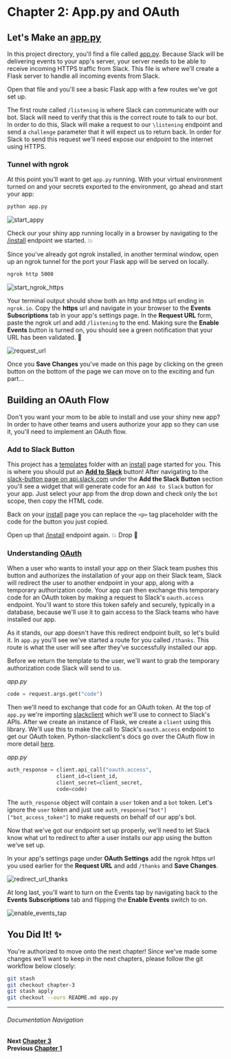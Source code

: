 # Chapter 2: App.py and OAuth

## Let's Make an [app.py](app.py)

In this project directory, you'll find a file called [app.py](app.py). Because Slack will be delivering events to your app's server, your server needs to be able to receive incoming HTTPS traffic from Slack. This file is where we'll create a Flask server to handle all incoming events from Slack.

Open that file and you'll see a basic Flask app with a few routes we've got set up.

The first route called `/listening` is where Slack can communicate with our bot. Slack will need to verify that this is the correct route to talk to our bot. In order to do this, Slack will make a request to our `\listening` endpoint and send a `challenge` parameter that it will expect us to return back. In order for Slack to send this request we'll need expose our endpoint to the internet using HTTPS.

### Tunnel with ngrok

At this point you'll want to get `app.py` running. With your virtual environment turned on and your secrets exported to the environment, go ahead and start your app:

```bash
python app.py
```
![start_appy](https://cloud.githubusercontent.com/assets/4828352/20549064/cad48f8c-b0dd-11e6-8a85-25bff2815d2e.png)

Check our your shiny app running locally in a browser by navigating to the  [/install](http://localhost:5000/install) endpoint we started. :boom:

Since you've already got ngrok installed, in another terminal window, open up an ngrok tunnel for the port your Flask app will be served on locally.

```bash
ngrok http 5000
```
![start_ngrok_https](https://cloud.githubusercontent.com/assets/4828352/20549065/ceb8f7b4-b0dd-11e6-8946-119e50518781.png)

Your terminal output should show both an http and https url ending in `ngrok.io`. Copy the **https** url and navigate in your browser to the **Events Subscriptions** tab in your app's settings page. In the **Request URL** form, paste the ngrok url and add `/listening` to the end. Making sure the **Enable Events** button is turned on, you should see a green notification that your URL has been validated. :tada:

![request_url](https://cloud.githubusercontent.com/assets/4828352/20549180/e7d1f808-b0de-11e6-9aba-d05c34c3c4b7.png)

Once you **Save Changes** you've made on this page by clicking on the green button on the bottom of the page we can move on to the exciting and fun part...

## Building an OAuth Flow

Don't you want your mom to be able to install and use your shiny new app? In order to have other teams and users authorize your app so they can use it, you'll need to implement an OAuth flow.

### Add to Slack Button

This project has a [templates](templates) folder with an [install](templates/install.html) page started for you. This is where you should put an [**Add to Slack**](https://api.slack.com/docs/slack-button) button! After navigating to the [slack-button page on api.slack.com](https://api.slack.com/docs/slack-button#add_the_slack_button) under the **Add the Slack Button** section you'll see a widget that will generate code for an `Add to Slack` button for your app. Just select your app from the drop down and check only the `bot` scope, then copy the HTML code.

Back on your [install](templates/install.html) page you can replace the `<p>` tag placeholder with the code for the button you just copied.

Open up that [/install](http://localhost:5000/install) endpoint again. :boom: Drop :microphone:

### Understanding [OAuth](https://api.slack.com/docs/oauth)

When a user who wants to install your app on their Slack team pushes this button and authorizes the installation of your app on their Slack team, Slack will redirect the user to another endpoint in your app, along with a temporary authorization code. Your app can then exchange this temporary code for an OAuth token by making a request to Slack's `oauth.access` endpoint. You'll want to store this token safely and securely, typically in a database, because we'll use it to gain access to the Slack teams who have installed our app.

As it stands, our app doesn't have this redirect endpoint built, so let's build it. In `app.py` you'll see we've started a route for you called `/thanks`. This route is what the user will see after they've successfully installed our app.

Before we return the template to the user, we'll want to grab the temporary authorization code Slack will send to us.

_app.py_
```python
code = request.args.get("code")
```

Then we'll need to exchange that code for an OAuth token. At the top of `app.py` we're importing [slackclient](http://python-slackclient.readthedocs.io/en/latest/) which we'll use to connect to Slack's APIs. After we create an instance of Flask, we create a `client` using this library. We'll use this to make the call to Slack's `oauth.access` endpoint to get our OAuth token. Python-slackclient's docs go over the OAuth flow in more detail [here](http://python-slackclient.readthedocs.io/en/latest/auth.html#the-oauth-flow).

_app.py_
```python
auth_response = client.api_call("oauth.access",
                client_id=client_id,
                client_secret=client_secret,
                code=code)
```

The `auth_response` object will contain a `user` token and a `bot` token. Let's ignore the `user` token and just use
`auth_response["bot"]["bot_access_token"]` to make requests on behalf of our app's bot.

Now that we've got our endpoint set up properly, we'll need to let Slack know what url to redirect to after a user installs our app using the button we've set up.

In your app's settings page under **OAuth Settings** add the ngrok https url you used earlier for the **Request URL** and add `/thanks` and **Save Changes**.

![redirect_url_thanks](https://cloud.githubusercontent.com/assets/4828352/20549300/d5aa215e-b0df-11e6-9796-3cb6fb1da7b4.png)

At long last, you'll want to turn on the Events tap by navigating back to the **Events Subscriptions** tab and flipping the **Enable Events** switch to on.

![enable_events_tap](https://cloud.githubusercontent.com/assets/4828352/20727925/3bf82f5a-b630-11e6-81d6-0cc316dc7e0d.png)

## You Did It! :sparkles:

You're authorized to move onto the next chapter! Since we've made some changes we'll want to keep in the next chapters, please follow the git workflow below closely:

```bash
git stash
git checkout chapter-3
git stash apply
git checkout --ours README.md app.py
```

---
###### Documentation Navigation
**Next [Chapter 3](./../docs/Chapter-3.md)**  
**Previous [Chapter 1](./../docs/Chapter-1.md)**  
